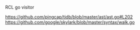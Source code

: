 RCL go visitor

https://github.com/pingcap/tidb/blob/master/ast/ast.go#L202
https://github.com/google/skylark/blob/master/syntax/walk.go
